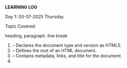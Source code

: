 **LEARNING LOG**

Day 1: 03-07-2025
Thursday

Topic Covered:

heading, paragraph. line break

1. <!DOCTYPE html> – Declares the document type and version as HTML5.


2. <html> – Defines the root of an HTML document.


3. <head> – Contains metadata, links, and title for the document.


4. <title> – Sets the title of the web page shown in the browser tab.


5. <body> – Contains the visible content of the web page.


6. <h1> to <h6> – Define headings, with <h1> being the largest and <h6> the smallest.


7. <p> – Defines a paragraph of text.

8. <br> - Inserts a line break within text or element
   

9.📘 Day 2:04-07-2025
   Friday

1. <a> – Creates a hyperlink to another page or URL.


2. <img> – Embeds an image in the web page.


3. <ul> – Defines an unordered (bulleted) list.


4. <ol> – Defines an ordered (numbered) list.


5. <li> – Defines a list item inside <ul> or <ol>.


6. <div> – Defines a division or section in an HTML document.


7. <strong> – Makes text bold and emphasizes importance.


8. <input> – Creates an input field for user data in forms.




📘 Day 3:09-07-2025
    Wednesday


1. <a> – Creates a hyperlink to another page or URL.


2. <img> – Embeds an image in the web page.


3. <ul> – Defines an unordered (bulleted) list.


4. <ol> – Defines an ordered (numbered) list.


5. <li> – Defines a list item inside <ul> or <ol>.


6. <div> – Defines a division or section in an HTML document.


7. <strong> – Makes text bold and emphasizes importance.


8. <input> – Creates an input field for user data in forms.

Sure! Here's your Day 4 Learning Log with 6 tags:


---

📘 Day 4 – 10-07-2025
   Thursday

1. <header> – Defines the top section of a page, like a logo or title.


2. <nav> – Contains navigation links.


3. <main> – Represents the main content of the page.


4. <section> – Groups related content together.


5. <article> – Represents independent content like blog posts.


6. <footer> – Defines the bottom section like copyright or links.



Sure! Here's your Day 5 Learning Log focused only on HTML form-related tags:


---

📘 Day 5 – 11-07-2025
    Friday

1. <form> – Creates a form to collect user input.


2. <input> – Allows users to enter data (text, number, etc.).


3. <label> – Adds a text label for a form element.


4. <textarea> – Allows multi-line text input.


5. <select> – Creates a drop-down list.


6. <option> – Defines choices inside a drop-down (<select>).


Here’s your Day 6 Learning Log focused on Accessibility Basics in HTML:


---

📘 Day 6 – 12-07-2025
   Saturday

   
1. alt attribute – Provides alternative text for images, helpful for screen readers.


2. <label for=""> – Links a label to a specific form input to improve accessibility.


3. Proper form structure – Use <form>, <label>, and associated inputs correctly for assistive technologies.
4. <form>
      <label for=" ">
         <input type=" " id=" " name=" ">
      </label><br>
      <button type=" "> </button>
   </form>
==========================================================================================================================================================

Day 7:  
16 - 07 - 2025 (Wednesday) 
Topic: CSS Syntax and Selectors

The general syntax of CSS is: selector { property: value; }

Selectors are used to select HTML elements to apply specific styles. There are three main types: ID, Class, and Element selectors.

→ ID Selector: Targets a unique element. It is written using #, for example: #header.

→ Class Selector: Targets multiple elements with the same class. It is written using ., for example: .box.

→ Element Selector: Directly targets HTML tags such as <h1>, <p>, <div>, etc.

Selectors help us apply different styles to specific parts of the webpage effectively.


Day 8:  
17 - 07 - 2025 (Thursday)  
Topic: CSS Colors, Fonts, and Units

In CSS, we use different properties to style text and layout using colors, fonts, and measurement units.

→ Colors: CSS supports color names (red, blue), HEX codes (#ff0000), RGB (rgb(255,0,0)), and HSL formats.

→ Fonts: We use font-family to apply fonts like Arial, Verdana, or Google Fonts. We can also set bold or italic using font-weight and font-style.

→ Units:
- px (pixels): Fixed-size units.
- em: Relative to the parent’s font size.
- rem: Relative to the root element’s font size.
- % (percent): Relative to the parent container size.

Using the right fonts, colors, and units improves both the *appearance* and *responsiveness* of a web page.


Day 9:  
18 - 07 - 2025 (Friday)  
Topic: CSS Box Model

The CSS Box Model describes how every HTML element is structured and spaced in the layout.

It consists of the following parts (from inside out):

→ Content: The actual text or image inside the element.  
→ Padding: Space between the content and the border (inside the box).  
→ Border: The edge surrounding the padding and content.  
→ Margin: Space outside the element that separates it from other elements.

Each part can be styled using CSS properties like margin, padding, border, and width/height.

Understanding the box model is essential for controlling *spacing, **alignment, and **layout design* effectively.
